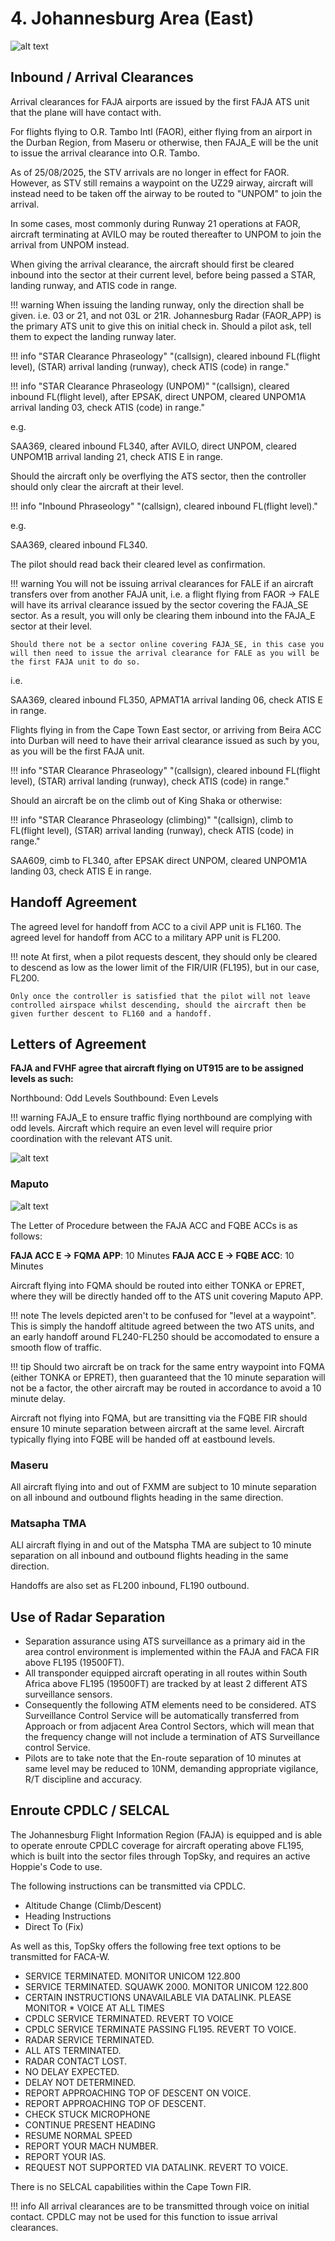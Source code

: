# 4. Johannesburg Area (East)

![alt text](image-3.png)

## Inbound / Arrival Clearances

Arrival clearances for FAJA airports are issued by the first FAJA ATS unit that the plane will have contact with.

For flights flying to O.R. Tambo Intl (FAOR), either flying from an airport in the Durban Region, from Maseru or otherwise, then FAJA_E will be the unit to issue the arrival clearance into O.R. Tambo.

As of 25/08/2025, the STV arrivals are no longer in effect for FAOR. However, as STV still remains a waypoint on the UZ29 airway, aircraft will instead need to be taken off the airway to be routed to "UNPOM" to join the arrival.

In some cases, most commonly during Runway 21 operations at FAOR, aircraft terminating at AVILO may be routed thereafter to UNPOM to join the arrival from UNPOM instead.

When giving the arrival clearance, the aircraft should first be cleared inbound into the sector at their current level, before being passed a STAR, landing runway, and ATIS code in range.

!!! warning
    When issuing the landing runway, only the direction shall be given. i.e. 03 or 21, and not 03L or 21R. Johannesburg Radar (FAOR_APP) is the primary ATS unit to give this on initial check in. Should a pilot ask, tell them to expect the landing runway later.

!!! info "STAR Clearance Phraseology"
    "(callsign), cleared inbound FL(flight level), (STAR) arrival landing (runway), check ATIS (code) in range."

!!! info "STAR Clearance Phraseology (UNPOM)"
    "(callsign), cleared inbound FL(flight level), after EPSAK, direct UNPOM, cleared UNPOM1A arrival landing 03, check ATIS (code) in range."

e.g.

SAA369, cleared inbound FL340, after AVILO, direct UNPOM, cleared UNPOM1B arrival landing 21, check ATIS E in range.

Should the aircraft only be overflying the ATS sector, then the controller should only clear the aircraft at their level.

!!! info "Inbound Phraseology"
    "(callsign), cleared inbound FL(flight level)."

e.g.

SAA369, cleared inbound FL340.

The pilot should read back their cleared level as confirmation.

!!! warning
    You will not be issuing arrival clearances for FALE if an aircraft transfers over from another FAJA unit, i.e. a flight flying from FAOR -> FALE will have its arrival clearance issued by the sector covering the FAJA_SE sector. As a result, you will only be clearing them inbound into the FAJA_E sector at their level.

    Should there not be a sector online covering FAJA_SE, in this case you will then need to issue the arrival clearance for FALE as you will be the first FAJA unit to do so.

i.e.

SAA369, cleared inbound FL350, APMAT1A arrival landing 06, check ATIS E in range.

Flights flying in from the Cape Town East sector, or arriving from Beira ACC into Durban will need to have their arrival clearance issued as such by you, as you will be the first FAJA unit.

!!! info "STAR Clearance Phraseology"
    "(callsign), cleared inbound FL(flight level), (STAR) arrival landing (runway), check ATIS (code) in range."

Should an aircraft be on the climb out of King Shaka or otherwise:

!!! info "STAR Clearance Phraseology (climbing)"
    "(callsign), climb to FL(flight level), (STAR) arrival landing (runway), check ATIS (code) in range."

SAA609, cimb to FL340, after EPSAK direct UNPOM, cleared UNPOM1A landing 03, check ATIS E in range.

## Handoff Agreement

The agreed level for handoff from ACC to a civil APP unit is FL160.
The agreed level for handoff from ACC to a military APP unit is FL200.

!!! note
    At first, when a pilot requests descent, they should only be cleared to descend as low as the lower limit of the FIR/UIR (FL195), but in our case, FL200.

    Only once the controller is satisfied that the pilot will not leave controlled airspace whilst descending, should the aircraft then be given further descent to FL160 and a handoff.

## Letters of Agreement

**FAJA and FVHF agree that aircraft flying on UT915 are to be assigned levels as such:**

Northbound: Odd Levels
Southbound: Even Levels

!!! warning
    FAJA_E to ensure traffic flying northbound are complying with odd levels. Aircraft which require an even level will require prior coordination with the relevant ATS unit.

![alt text](loa.png)

### Maputo

![alt text](image-5.png)

The Letter of Procedure between the FAJA ACC and FQBE ACCs is as follows:

**FAJA ACC E -> FQMA APP**: 10 Minutes
**FAJA ACC E -> FQBE ACC**: 10 Minutes

Aircraft flying into FQMA should be routed into either TONKA or EPRET, where they will be directly handed off to the ATS unit covering Maputo APP.

!!! note
    The levels depicted aren't to be confused for "level at a waypoint". This is simply the handoff altitude agreed between the two ATS units, and an early handoff around FL240-FL250 should be accomodated to ensure a smooth flow of traffic.

!!! tip
    Should two aircraft be on track for the same entry waypoint into FQMA (either TONKA or EPRET), then guaranteed that the 10 minute separation will not be a factor, the other aircraft may be routed in accordance to avoid a 10 minute delay.

Aircraft not flying into FQMA, but are transitting via the FQBE FIR should ensure 10 minute separation between aircraft at the same level. Aircraft typically flying into FQBE will be handed off at eastbound levels.

### Maseru

All aircraft flying into and out of FXMM are subject to 10 minute separation on all inbound and outbound flights heading in the same direction.

### Matsapha TMA

ALl aircraft flying in and out of the Matspha TMA are subject to 10 minute separation on all inbound and outbound flights heading in the same direction.

Handoffs are also set as FL200 inbound, FL190 outbound.

## Use of Radar Separation

* Separation assurance using ATS surveillance as a primary aid in the area control environment is implemented within the FAJA and FACA FIR above FL195 (19500FT). 
* All transponder equipped aircraft operating in all routes within South Africa above FL195 (19500FT) are tracked by at least 2 different ATS surveillance sensors.
* Consequently the following ATM elements need to be considered. ATS Surveillance Control Service will be automatically transferred from Approach or from adjacent Area Control Sectors, which will mean that the frequency change will not include a termination of ATS Surveillance control Service. 
* Pilots are to take note that the En-route separation of 10 minutes at same level may be reduced to 10NM, demanding appropriate vigilance, R/T discipline and accuracy.

## Enroute CPDLC / SELCAL

The Johannesburg Flight Information Region (FAJA) is equipped and is able to operate enroute CPDLC coverage for aircraft operating above FL195, which is built into the sector files through TopSky, and requires an active Hoppie's Code to use.

The following instructions can be transmitted via CPDLC.

* Altitude Change (Climb/Descent)
* Heading Instructions
* Direct To (Fix)

As well as this, TopSky offers the following free text options to be transmitted for FACA-W.

* SERVICE TERMINATED. MONITOR UNICOM 122.800
* SERVICE TERMINATED. SQUAWK 2000. MONITOR UNICOM 122.800
* CERTAIN INSTRUCTIONS UNAVAILABLE VIA DATALINK. PLEASE MONITOR * VOICE AT ALL TIMES
* CPDLC SERVICE TERMINATED. REVERT TO VOICE
* CPDLC SERVICE TERMINATE PASSING FL195. REVERT TO VOICE.
* RADAR SERVICE TERMINATED.
* ALL ATS TERMINATED.
* RADAR CONTACT LOST.
* NO DELAY EXPECTED.
* DELAY NOT DETERMINED.
* REPORT APPROACHING TOP OF DESCENT ON VOICE.
* REPORT APPROACHING TOP OF DESCENT.
* CHECK STUCK MICROPHONE
* CONTINUE PRESENT HEADING
* RESUME NORMAL SPEED
* REPORT YOUR MACH NUMBER.
* REPORT YOUR IAS.
* REQUEST NOT SUPPORTED VIA DATALINK. REVERT TO VOICE.

There is no SELCAL capabilities within the Cape Town FIR.

!!! info
    All arrival clearances are to be transmitted through voice on initial contact. CPDLC may not be used for this function to issue arrival clearances.

